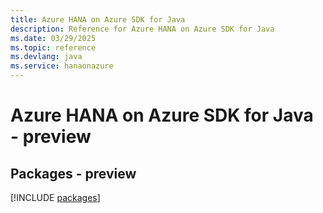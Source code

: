 ```yaml
---
title: Azure HANA on Azure SDK for Java
description: Reference for Azure HANA on Azure SDK for Java
ms.date: 03/29/2025
ms.topic: reference
ms.devlang: java
ms.service: hanaonazure
---
```

# Azure HANA on Azure SDK for Java - preview
## Packages - preview
[!INCLUDE [packages](hana-on-azure-index.md)]